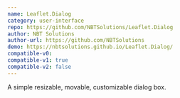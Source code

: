 ```yaml
---
name: Leaflet.Dialog
category: user-interface
repo: https://github.com/NBTSolutions/Leaflet.Dialog
author: NBT Solutions
author-url: https://github.com/NBTSolutions
demo: https://nbtsolutions.github.io/Leaflet.Dialog/
compatible-v0:
compatible-v1: true
compatible-v2: false
---
```


A simple resizable, movable, customizable dialog box.
